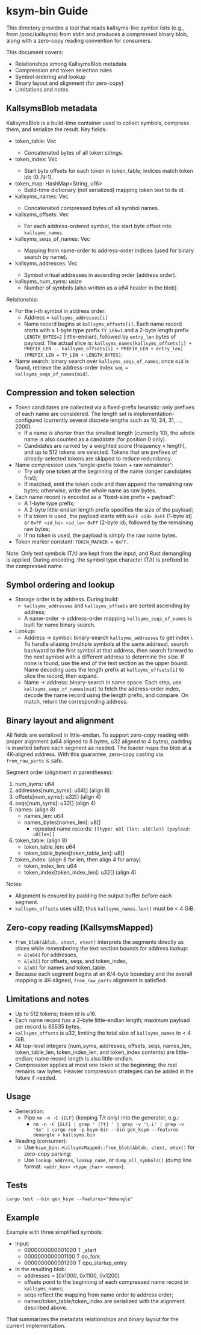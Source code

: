 # ksym-bin Guide

This directory provides a tool that reads kallsyms-like symbol lists (e.g., from /proc/kallsyms) from stdin and produces a compressed binary blob, along with a zero-copy reading convention for consumers.

This document covers:
- Relationships among KallsymsBlob metadata
- Compression and token selection rules
- Symbol ordering and lookup
- Binary layout and alignment (for zero-copy)
- Limitations and notes

## KallsymsBlob metadata

KallsymsBlob is a build-time container used to collect symbols, compress them, and serialize the result. Key fields:

- token_table: Vec<u8>
  - Concatenated bytes of all token strings.
- token_index: Vec<u32>
  - Start byte offsets for each token in token_table; indices match token ids (0..N-1).
- token_map: HashMap<String, u16>
  - Build-time dictionary (not serialized) mapping token text to its id.
- kallsyms_names: Vec<u8>
  - Concatenated compressed bytes of all symbol names.
- kallsyms_offsets: Vec<u32>
  - For each address-ordered symbol, the start byte offset into `kallsyms_names`.
- kallsyms_seqs_of_names: Vec<u32>
  - Mapping from name-order to address-order indices (used for binary search by name).
- kallsyms_addresses: Vec<u64>
  - Symbol virtual addresses in ascending order (address order).
- kallsyms_num_syms: usize
  - Number of symbols (also written as a u64 header in the blob).

Relationship:
- For the i-th symbol in address order:
  - Address = `kallsyms_addresses[i]`
  - Name record begins at `kallsyms_offsets[i]`. Each name record starts with a 1-byte type prefix `TY_LEN=1` and a 2-byte length prefix `LENGTH_BYTES=2` (little-endian), followed by `entry_len` bytes of payload. The actual slice is:
    `kallsyms_names[kallsyms_offsets[i] + PREFIX_LEN .. kallsyms_offsets[i] + PREFIX_LEN + entry_len] (PREFIX_LEN = TY_LEN + LENGTH_BYTES)`.
- Name search: binary search over `kallsyms_seqs_of_names`; once `mid` is found, retrieve the address-order index `seq = kallsyms_seqs_of_names[mid]`.

## Compression and token selection

- Token candidates are collected via a fixed-prefix heuristic: only prefixes of each name are considered. The length set is implementation-configured (currently several discrete lengths such as 10, 24, 31, …, 2000).
  - If a name is shorter than the smallest length (currently 10), the whole name is also counted as a candidate (for position 0 only).
  - Candidates are ranked by a weighted score (frequency × length), and up to 512 tokens are selected. Tokens that are prefixes of already-selected tokens are skipped to reduce redundancy.
- Name compression uses “single-prefix token + raw remainder”:
  - Try only one token at the beginning of the name (longer candidates first);
  - If matched, emit the token code and then append the remaining raw bytes; otherwise, write the whole name as raw bytes.
- Each name record is encoded as a “fixed-size prefix + payload”:
  - A 1-byte type prefix;
  - A 2-byte little-endian length prefix specifies the size of the payload;
  - If a token is used, the payload starts with `0xFF <id> 0xFF` (1-byte id) or `0xFF <id_hi> <id_lo> 0xFF` (2-byte id), followed by the remaining raw bytes;
  - If no token is used, the payload is simply the raw name bytes.
- Token marker constant: `TOKEN_MARKER = 0xFF`.

Note: Only text symbols (T/t) are kept from the input, and Rust demangling is applied. During encoding, the symbol type character (T/t) is prefixed to the compressed name.

## Symbol ordering and lookup

- Storage order is by address. During build:
  - `kallsyms_addresses` and `kallsyms_offsets` are sorted ascending by address;
  - A name-order → address-order mapping `kallsyms_seqs_of_names` is built for name binary search.
- Lookup:
  - Address → symbol: binary-search `kallsyms_addresses` to get index i. To handle aliasing (multiple symbols at the same address), search backward to the first symbol at that address, then search forward to the next symbol with a different address to determine the size. If none is found, use the end of the text section as the upper bound. Name decoding uses the length prefix at `kallsyms_offsets[i]` to slice the record, then expand.
  - Name → address: binary-search in name space. Each step, use `kallsyms_seqs_of_names[mid]` to fetch the address-order index, decode the name record using the length prefix, and compare. On match, return the corresponding address.

## Binary layout and alignment

All fields are serialized in little-endian. To support zero-copy reading with proper alignment (u64 aligned to 8 bytes, u32 aligned to 4 bytes), padding is inserted before each segment as needed. The loader maps the blob at a 4K-aligned address. With this guarantee, zero-copy casting via `from_raw_parts` is safe.

Segment order (alignment in parentheses):

1) num_syms: u64
2) addresses[num_syms]: u64[]  (align 8)
3) offsets[num_syms]: u32[]    (align 4)
4) seqs[num_syms]: u32[]       (align 4)
5) names:                      (align 8)
   - names_len: u64
   - names_bytes[names_len]: u8[]
     - repeated name records: `[[type: u8] [len: u16(le)] [payload: u8[len]]`
6) token_table:                (align 8)
   - token_table_len: u64
   - token_table_bytes[token_table_len]: u8[]
7) token_index:                (align 8 for len, then align 4 for array)
   - token_index_len: u64
   - token_index[token_index_len]: u32[] (align 4)

Notes:
- Alignment is ensured by padding the output buffer before each segment.
- `kallsyms_offsets` uses u32; thus `kallsyms_names.len()` must be < 4 GiB.

## Zero-copy reading (KallsymsMapped)

- `from_blob(&blob, stext, etext)` interprets the segments directly as slices while remembering the text section bounds for address lookup:
  - `&[u64]` for addresses,
  - `&[u32]` for offsets, seqs, and token_index,
  - `&[u8]`  for names and token_table.
- Because each segment begins at an 8/4-byte boundary and the overall mapping is 4K-aligned, `from_raw_parts` alignment is satisfied.

## Limitations and notes

- Up to 512 tokens; token id is u16.
- Each name record has a 2-byte little-endian length; maximum payload per record is 65535 bytes.
- `kallsyms_offsets` is u32, limiting the total size of `kallsyms_names` to < 4 GiB.
- All top-level integers (num_syms, addresses, offsets, seqs, names_len, token_table_len, token_index_len, and token_index contents) are little-endian; name record length is also little-endian.
- Compression applies at most one token at the beginning; the rest remains raw bytes. Heavier compression strategies can be added in the future if needed.

## Usage

- Generation:
  - Pipe `nm -n -C {ELF}` (keeping T/t only) into the generator, e.g.:
    - `nm -n -C {ELF} | grep ' [Tt] ' | grep -v '\.L' | grep -v '$x' | cargo run -p ksym-bin --bin gen_ksym --features demangle > kallsyms.bin`
- Reading (consumer):
  - Use `ksym_bin::KallsymsMapped::from_blob(&blob, stext, etext)` for zero-copy parsing;
  - Use `lookup_address`, `lookup_name`, or `dump_all_symbols()` (dump line format: `<addr_hex> <type_char> <name>`).

## Tests

```
cargo test --bin gen_ksym --features="demangle"
```

## Example

Example with three simplified symbols:
- Input:
  - 0000000000001000 T _start
  - 0000000000001100 T do_fork
  - 0000000000001200 T cpu_startup_entry
- In the resulting blob:
  - addresses = [0x1000, 0x1100, 0x1200]
  - offsets point to the beginning of each compressed name record in `kallsyms_names`;
  - seqs reflect the mapping from name order to address order;
  - names/token_table/token_index are serialized with the alignment described above.

That summarizes the metadata relationships and binary layout for the current implementation.
